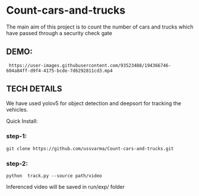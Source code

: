 # Count-cars-and-trucks

The main aim of this project is to count the number of cars and trucks which have passed through a security check gate

## DEMO:
   
     https://user-images.githubusercontent.com/93523488/194366746-604a84ff-d9f4-4175-bcde-7d6292811cd3.mp4



## TECH DETAILS
  
  We have used yolov5 for object detection and deepsort for tracking the vehicles.


Quick Install:
### step-1:
    git clone https://github.com/ussvarma/Count-cars-and-trucks.git
### step-2:
    python  track.py --source path/video
    
Inferenced video will be saved in run/exp/ folder


    


